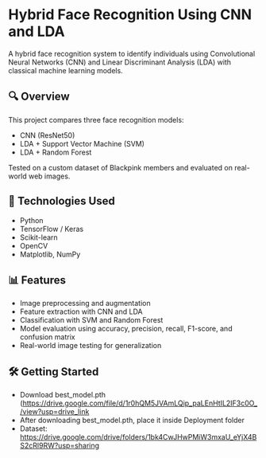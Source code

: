 # Hybrid Face Recognition Using CNN and LDA

A hybrid face recognition system to identify individuals using Convolutional Neural Networks (CNN) and Linear Discriminant Analysis (LDA) with classical machine learning models.

## 🔍 Overview
This project compares three face recognition models:
- CNN (ResNet50)
- LDA + Support Vector Machine (SVM)
- LDA + Random Forest

Tested on a custom dataset of Blackpink members and evaluated on real-world web images.

## 🧠 Technologies Used
- Python
- TensorFlow / Keras
- Scikit-learn
- OpenCV
- Matplotlib, NumPy

## 📊 Features
- Image preprocessing and augmentation
- Feature extraction with CNN and LDA
- Classification with SVM and Random Forest
- Model evaluation using accuracy, precision, recall, F1-score, and confusion matrix
- Real-world image testing for generalization

## 🛠️ Getting Started
- Download best_model.pth (https://drive.google.com/file/d/1r0hQM5JVAmLQip_paLEnHtIL2IF3c0O_/view?usp=drive_link 
- After downloading best_model.pth, place it inside Deployment folder
- Dataset: https://drive.google.com/drive/folders/1bk4CwJHwPMiW3mxaU_eYjX4BS2cRl9RW?usp=sharing

